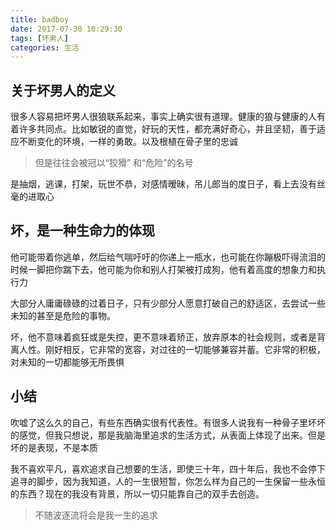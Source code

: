 ```yaml
---
title: badboy
date: 2017-07-30 10:29:30
tags: [坏男人]
categories: 生活
---
```


## 关于坏男人的定义

很多人容易把坏男人很狼联系起来，事实上确实很有道理。健康的狼与健康的人有着许多共同点。比如敏锐的直觉，好玩的天性，都充满好奇心，并且坚韧，善于适应不断变化的环境，一样的勇敢。以及根植在骨子里的忠诚

> 但是往往会被冠以“狡猾” 和“危险”的名号

是抽烟，逃课，打架，玩世不恭，对感情暧昧，吊儿郎当的度日子，看上去没有丝毫的进取心

## 坏，是一种生命力的体现

他可能带着你逃单，然后给气喘吁吁的你递上一瓶水，也可能在你蹦极吓得流泪的时候一脚把你踹下去，他可能为你和别人打架被打成狗，他有着高度的想象力和执行力

大部分人庸庸碌碌的过着日子，只有少部分人愿意打破自己的舒适区，去尝试一些未知的甚至是危险的事物。

坏，他不意味着疯狂或是失控，更不意味着矫正，放弃原本的社会规则，或者是背离人性。刚好相反，它非常的宽容，对过往的一切能够兼容并蓄。它非常的积极，对未知的一切都能够无所畏惧

## 小结

吹嘘了这么久的自己，有些东西确实很有代表性。有很多人说我有一种骨子里坏坏的感觉，但我只想说，那是我脑海里追求的生活方式，从表面上体现了出来。但是坏的是表现，不是本质 

我不喜欢平凡，喜欢追求自己想要的生活，即使三十年，四十年后，我也不会停下追寻的脚步，因为我知道，人的一生很短暂，你怎么样为自己的一生保留一些永恒的东西？现在的我没有背景，所以一切只能靠自己的双手去创造。

> 不随波逐流将会是我一生的追求
